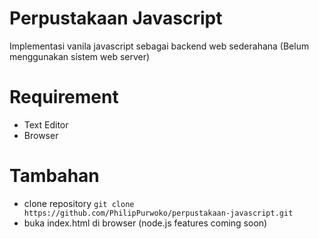 # Perpustakaan Javascript
Implementasi vanila javascript sebagai backend web sederahana (Belum menggunakan sistem web server)

# Requirement
* Text Editor
* Browser

# Tambahan
* clone repository `git clone https://github.com/PhilipPurwoko/perpustakaan-javascript.git`
* buka index.html di browser (node.js features coming soon)